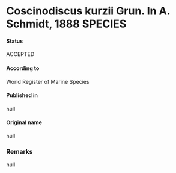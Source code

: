 Coscinodiscus kurzii Grun. In A. Schmidt, 1888 SPECIES
=======

#### Status
ACCEPTED

#### According to
World Register of Marine Species

#### Published in
null

#### Original name
null

### Remarks
null